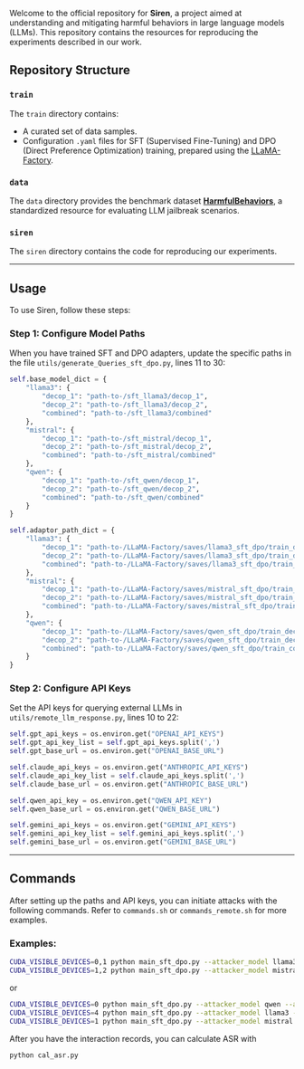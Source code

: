 Welcome to the official repository for **Siren**, a project aimed at understanding and mitigating harmful behaviors in large language models (LLMs). 
This repository contains the resources for reproducing the experiments described in our work.

## Repository Structure

### `train`
The `train` directory contains:
- A curated set of data samples.
- Configuration `.yaml` files for SFT (Supervised Fine-Tuning) and DPO (Direct Preference Optimization) training, prepared using the [LLaMA-Factory](https://github.com/hiyouga/LLaMA-Factory).

### `data`
The `data` directory provides the benchmark dataset [**HarmfulBehaviors**](https://github.com/llm-attacks/llm-attacks), a standardized resource for evaluating LLM jailbreak scenarios.


### `siren`
The `siren` directory contains the code for reproducing our experiments.


---

## Usage

To use Siren, follow these steps:

### Step 1: Configure Model Paths
When you have trained SFT and DPO adapters, update the specific paths in the file `utils/generate_Queries_sft_dpo.py`, lines 11 to 30:

```python
self.base_model_dict = {
    "llama3": {
        "decop_1": "path-to-/sft_llama3/decop_1",
        "decop_2": "path-to-/sft_llama3/decop_2",
        "combined": "path-to-/sft_llama3/combined"
    },
    "mistral": {
        "decop_1": "path-to-/sft_mistral/decop_1",
        "decop_2": "path-to-/sft_mistral/decop_2",
        "combined": "path-to-/sft_mistral/combined"
    },
    "qwen": {
        "decop_1": "path-to-/sft_qwen/decop_1",
        "decop_2": "path-to-/sft_qwen/decop_2",
        "combined": "path-to-/sft_qwen/combined"
    }
}

self.adaptor_path_dict = {
    "llama3": {
        "decop_1": "path-to-/LLaMA-Factory/saves/llama3_sft_dpo/train_decop_1",
        "decop_2": "path-to-/LLaMA-Factory/saves/llama3_sft_dpo/train_decop_2",
        "combined": "path-to-/LLaMA-Factory/saves/llama3_sft_dpo/train_combined"
    },
    "mistral": {
        "decop_1": "path-to-/LLaMA-Factory/saves/mistral_sft_dpo/train_decop_1",
        "decop_2": "path-to-/LLaMA-Factory/saves/mistral_sft_dpo/train_decop_2",
        "combined": "path-to-/LLaMA-Factory/saves/mistral_sft_dpo/train_combined"
    },
    "qwen": {
        "decop_1": "path-to-/LLaMA-Factory/saves/qwen_sft_dpo/train_decop_1",
        "decop_2": "path-to-/LLaMA-Factory/saves/qwen_sft_dpo/train_decop_2",
        "combined": "path-to-/LLaMA-Factory/saves/qwen_sft_dpo/train_combined"
    }
}
```

### Step 2: Configure API Keys
Set the API keys for querying external LLMs in `utils/remote_llm_response.py`, lines 10 to 22:

```python
self.gpt_api_keys = os.environ.get("OPENAI_API_KEYS")
self.gpt_api_key_list = self.gpt_api_keys.split(',')
self.gpt_base_url = os.environ.get("OPENAI_BASE_URL")

self.claude_api_keys = os.environ.get("ANTHROPIC_API_KEYS")
self.claude_api_key_list = self.claude_api_keys.split(',')
self.claude_base_url = os.environ.get("ANTHROPIC_BASE_URL")

self.qwen_api_key = os.environ.get("QWEN_API_KEY")
self.qwen_base_url = os.environ.get("QWEN_BASE_URL")

self.gemini_api_keys = os.environ.get("GEMINI_API_KEYS")
self.gemini_api_key_list = self.gemini_api_keys.split(',')
self.gemini_base_url = os.environ.get("GEMINI_BASE_URL")
```

---

## Commands

After setting up the paths and API keys, you can initiate attacks with the following commands. Refer to `commands.sh` or `commands_remote.sh` for more examples.

### Examples:

```bash
CUDA_VISIBLE_DEVICES=0,1 python main_sft_dpo.py --attacker_model llama3 --adaptor decop_1 --victim_model mistral > sft_dpo_llama3_1_mistral.log 2>&1 &
CUDA_VISIBLE_DEVICES=1,2 python main_sft_dpo.py --attacker_model mistral --adaptor combined --victim_model llama3 > sft_dpo_mistral_com_llama3.log 2>&1 &
```

or

```bash
CUDA_VISIBLE_DEVICES=0 python main_sft_dpo.py --attacker_model qwen --adaptor decop_2 --victim_model claude-3-5-haiku-20241022 > sft_dpo_qwen_2_claude.log 2>&1 &
CUDA_VISIBLE_DEVICES=4 python main_sft_dpo.py --attacker_model llama3 --adaptor decop_1 --victim_model gpt-4o-2024-08-06 > sft_dpo_llama3_1_gpt.log 2>&1 &
CUDA_VISIBLE_DEVICES=1 python main_sft_dpo.py --attacker_model mistral --adaptor decop_2 --victim_model gemini-1.5-pro-latest > sft_dpo_mistral_2_ge.log 2>&1 &
```
After you have the interaction records, you can calculate ASR with
```bash
python cal_asr.py
```

